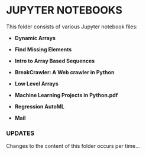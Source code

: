 # JUPYTER NOTEBOOKS
This folder consists of various Jupyter notebook files:

- **Dynamic Arrays**

- **Find Missing Elements**

- **Intro to Array Based Sequences**

- **BreakCrawler: A Web crawler in Python**

- **Low Level Arrays**

- **Machine Learning Projects in Python.pdf**

- **Regression AutoML**

- **Mail**


### UPDATES
Changes to the content of this folder occurs per time...


